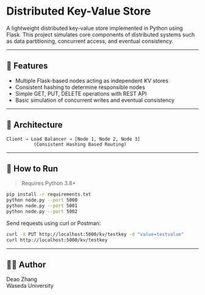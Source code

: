 # Distributed Key-Value Store

A lightweight distributed key-value store implemented in Python using Flask. This project simulates core components of distributed systems such as data partitioning, concurrent access, and eventual consistency.

---

## 📌 Features

- Multiple Flask-based nodes acting as independent KV stores
- Consistent hashing to determine responsible nodes
- Simple GET, PUT, DELETE operations with REST API
- Basic simulation of concurrent writes and eventual consistency

---

## 🧠 Architecture

```
Client → Load Balancer → [Node 1, Node 2, Node 3]
          (Consistent Hashing Based Routing)
```

---

## 🚀 How to Run

> Requires Python 3.8+

```bash
pip install -r requirements.txt
python node.py --port 5000
python node.py --port 5001
python node.py --port 5002
```

Send requests using curl or Postman:
```bash
curl -X PUT http://localhost:5000/kv/testkey -d "value=testvalue"
curl http://localhost:5000/kv/testkey
```

---

## 🧑‍💻 Author

Deao Zhang  
Waseda University
